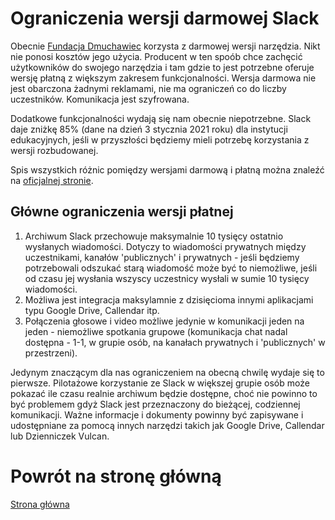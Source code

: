 # Ograniczenia wersji darmowej Slack

Obecnie [Fundacja Dmuchawiec](https://www.fundacjadmuchawiec.pl/)
korzysta z darmowej wersji narzędzia. Nikt nie ponosi kosztów
jego użycia. Producent w ten spoób chce zachęcić użytkowników
do swojego narzędzia i tam gdzie to jest potrzebne oferuje wersję
płatną z większym zakresem funkcjonalności. Wersja
darmowa nie jest obarczona żadnymi reklamami,
nie ma ograniczeń co do liczby uczestników. Komunikacja jest
szyfrowana.

Dodatkowe funkcjonalności wydają się
nam obecnie niepotrzebne. 
Slack daje zniżkę 85% (dane na dzień 3 stycznia 2021 roku)
dla instytucji edukacyjnych, jeśli w przyszłości będziemy
mieli potrzebę korzystania z wersji rozbudowanej.

Spis wszystkich różnic pomiędzy wersjami darmową i płatną
można znaleźć na [oficjalnej stronie](https://slack.com/intl/en-pl/pricing).

## Główne ograniczenia wersji płatnej

1. Archiwum Slack przechowuje maksymalnie 10 tysięcy
ostatnio wysłanych wiadomości. Dotyczy to wiadomości prywatnych
między
uczestnikami, kanałów 'publicznych' i prywatnych -
jeśli będziemy potrzebowali odszukać starą wiadomość
może być to niemożliwe, jeśli od czasu jej wysłania
wszyscy uczestnicy wysłali w sumie 10 tysięcy wiadomości.
2. Możliwa jest integracja maksylamnie z dzisięcioma innymi
aplikacjami typu Google Drive, Callendar itp.
3. Połączenia głosowe i video możliwe jedynie w komunikacji
jeden na jeden - niemożliwe spotkania grupowe (komunikacja
chat nadal dostępna - 1-1, w grupie osób, na kanałach prywatnych
i 'publicznych' w przestrzeni).

Jedynym znaczącym dla nas ograniczeniem na obecną chwilę wydaje
się to pierwsze. Pilotażowe korzystanie ze Slack
w większej grupie osób może pokazać ile czasu realnie
archiwum będzie dostępne, choć nie powinno to być problemem
gdyż Slack jest przeznaczony do bieżącej, codziennej komunikacji.
Ważne informacje i dokumenty powinny być zapisywane
i udostępniane za pomocą innych narzędzi
takich jak Google Drive, Callendar lub Dzienniczek Vulcan.

# Powrót na stronę główną

[Strona główna](../README.md)


